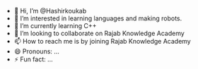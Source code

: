 - 👋 Hi, I’m @Hashirkoukab
- 👀 I’m interested in learning languages and making robots.
- 🌱 I’m currently learning C++
- 💞️ I’m looking to collaborate on Rajab Knowledge Academy
- 📫 How to reach me is by joining Rajab Knowledge Academy
- 😄 Pronouns: ...
- ⚡ Fun fact: ...

<!---
Hashirkoukab/Hashirkoukab is a ✨ special ✨ repository because its `README.md` (this file) appears on your GitHub profile.
You can click the Preview link to take a look at your changes.
--->
